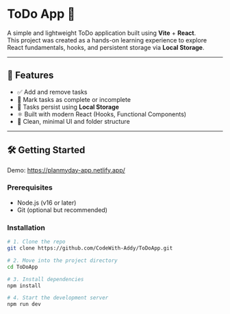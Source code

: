 # ToDo App 📝

A simple and lightweight ToDo application built using **Vite** + **React**.  
This project was created as a hands-on learning experience to explore React fundamentals, hooks, and persistent storage via **Local Storage**.

---

## 🚀 Features

- ✅ Add and remove tasks
- 🔁 Mark tasks as complete or incomplete
- 💾 Tasks persist using **Local Storage**
- ⚛️ Built with modern React (Hooks, Functional Components)
- 🧩 Clean, minimal UI and folder structure

---

## 🛠️ Getting Started

Demo: https://planmyday-app.netlify.app/

### Prerequisites

- Node.js (v16 or later)
- Git (optional but recommended)

### Installation

```bash
# 1. Clone the repo
git clone https://github.com/CodeWith-Addy/ToDoApp.git

# 2. Move into the project directory
cd ToDoApp

# 3. Install dependencies
npm install

# 4. Start the development server
npm run dev

